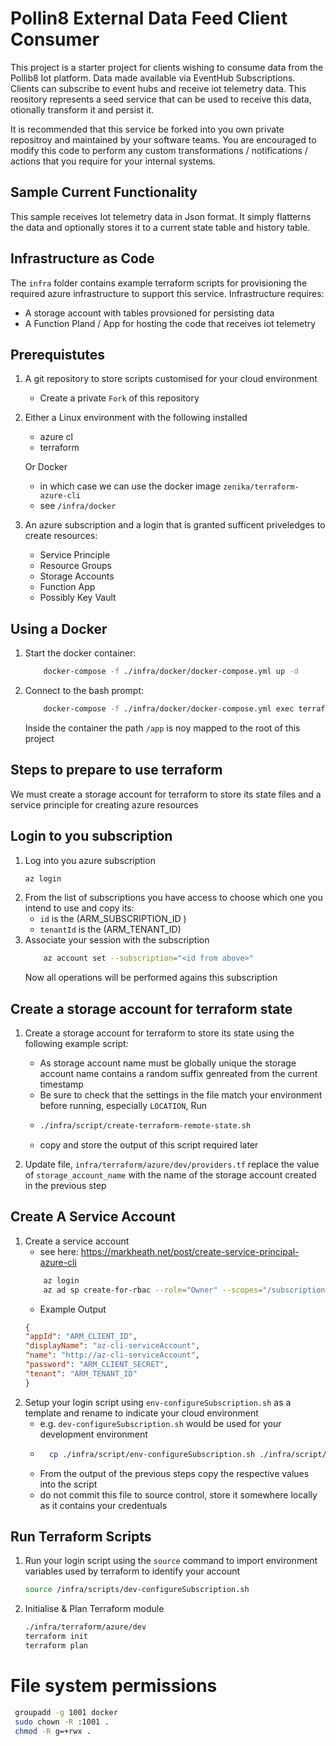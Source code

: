 # Pollin8 External Data Feed Client Consumer

This project is a starter project for clients wishing to consume data from the Pollib8 Iot platform.
Data made available via EventHub Subscriptions.
Clients can subscribe to event hubs and receive iot telemetry data.
This reository represents a seed service that can be used to receive this data, otionally transform it and persist it.

It is recommended that this service be forked into you own private repositroy and maintained by your software teams.
You are encouraged to modify this code to perform any custom transformations / notifications / actions that you require for your internal systems.


## Sample Current Functionality

This sample receives Iot telemetry data in Json format. It simply flatterns the data and optionally stores it to a current state table and history table.

## Infrastructure as Code

The `infra` folder contains example terraform scripts for provisioning the required azure infrastructure to support this service.
Infrastructure requires:
 - A storage account with tables provsioned for persisting data
 - A Function Pland / App for hosting the code that receives iot telemetry


## Prerequistutes
1. A git repository to store scripts customised for your cloud environment
    - Create a private `Fork` of this repository

1. Either a Linux environment with the following installed
    - azure cl
    - terraform

   Or Docker
    - in which case we can use the docker image `zenika/terraform-azure-cli`
    - see `/infra/docker`

1. An azure subscription and a login that is granted sufficent priveledges to create resources:
    - Service Principle
    - Resource Groups
    - Storage Accounts
    - Function App
    - Possibly Key Vault


## Using a Docker
1. Start the docker container:
    ```bash
        docker-compose -f ./infra/docker/docker-compose.yml up -d
    ```

2. Connect to the bash prompt:
    ```bash
        docker-compose -f ./infra/docker/docker-compose.yml exec terraform-dev bash
    ```

    Inside the container the path `/app` is noy mapped to the root of this project

## Steps to prepare to use terraform
We must create a storage account for terraform to store its state files and a service principle for creating azure resources

## Login to you subscription
1. Log into you azure subscription
    ```bash
    az login
    ```
1. From the list of subscriptions you have access to choose which one you intend to use and copy its:
    - `id`  is the  (ARM_SUBSCRIPTION_ID )
    - `tenantId` is the (ARM_TENANT_ID)
1. Associate your session with the subscription
    ```bash
        az account set --subscription="<id from above>"
    ```
    Now all operations will be performed agains this subscription

## Create a storage account for terraform state
1. Create a storage account for terraform to store its state using the following example script:
    - As storage account name must be globally unique the storage account name contains a random suffix genreated from the current timestamp
    - Be sure to check that the settings in the file match your environment before running, especially `LOCATION`, Run
    - ```bash
      ./infra/script/create-terraform-remote-state.sh
      ```
    - copy and store the output of this script required later

1. Update file, `infra/terraform/azure/dev/providers.tf` replace the value of `storage_account_name` with the name of the storage account created in the previous step

## Create A Service Account
1. Create a service account
    - see here: https://markheath.net/post/create-service-principal-azure-cli
    ```bash
        az login
        az ad sp create-for-rbac --role="Owner" --scopes="/subscriptions/$SUBSCRIPTION_ID" --name "az-cli-serviceAccount"
    ```
    - Example Output
    ```JSON
    {
    "appId": "ARM_CLIENT_ID",
    "displayName": "az-cli-serviceAccount",
    "name": "http://az-cli-serviceAccount",
    "password": "ARM_CLIENT_SECRET",
    "tenant": "ARM_TENANT_ID"
    }
   ```
1. Setup your login script using `env-configureSubscription.sh` as a template and rename to indicate your cloud environment
    - e.g. `dev-configureSubscription.sh` would be used for your development environment
    - ```bash
        cp ./infra/script/env-configureSubscription.sh ./infra/script/dev-configureSubscription.sh
      ```
    - From the output of the previous steps copy the respective values into the script
    - do not commit this file to source control, store it somewhere locally as it contains your credentuals


## Run Terraform Scripts
1. Run your login script using the `source` command to import environment variables used by terraform to identify your account
    ```bash
    source /infra/scripts/dev-configureSubscription.sh
    ```

1. Initialise & Plan Terraform module
    ```bash
    ./infra/terraform/azure/dev
    terraform init
    terraform plan
   ```




# File system permissions
```bash
 groupadd -g 1001 docker
 sudo chown -R :1001 .
 chmod -R g=+rwx .
 ```